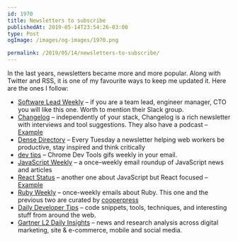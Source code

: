 ```yaml
---
id: 1970
title: Newsletters to subscribe
publishedAt: 2019-05-14T23:54:26-03:00
type: Post
ogImage: /images/og-images/1970.png

permalink: /2019/05/14/newsletters-to-subscribe/
---
```

In the last years, newsletters became more and more popular. Along with Twitter and RSS, it is one of my favourite ways to keep me updated it. Here are the ones I follow:

  * [Software Lead Weekly](http://softwareleadweekly.com/) – if you are a team lead, engineer manager, CTO you will like this one. Worth to mention their Slack group.
  * [Changelog](https://changelog.com/) – independently of your stack, Changelog is a rich newsletter with interviews and tool suggestions. They also have a podcast – [Example](https://email.changelog.com/t/ViewEmail/t/07B6AC1A841DD8ED2540EF23F30FEDED/D6D7BA67637E86A7F1E87EB810D8F10A)
  * [Dense Directory](https://www.densediscovery.com/) – Every Tuesday a newsletter helping web workers be productive, stay inspired and think critically
  * [dev tips](https://umaar.com/dev-tips/) – Chrome Dev Tools gifs weekly in your email.
  * [JavaScript Weekly](https://javascriptweekly.com/) – a once–weekly email roundup of JavaScript news and articles
  * [React Status](https://react.statuscode.com/) – another one about JavaScript but React focused – [Example](https://react.statuscode.com/issues/136)
  * [Ruby Weekly](https://rubyweekly.com/) – once-weekly emails about Ruby. This one and the previous two are curated by [cooperpress](https://cooperpress.com/)
  * [Daily Developer Tips](https://gomakethings.com/articles/) – code snippets, tools, techniques, and interesting stuff from around the web.
  * [Gartner L2 Daily Insights](https://www.l2inc.com/daily-insights) – news and research analysis across digital marketing, site & e-commerce, mobile and social media.

